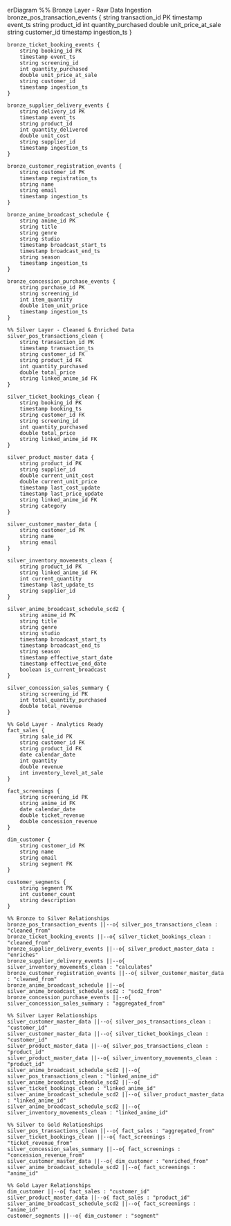 erDiagram
    %% Bronze Layer - Raw Data Ingestion
    bronze_pos_transaction_events {
        string transaction_id PK
        timestamp event_ts
        string product_id
        int quantity_purchased
        double unit_price_at_sale
        string customer_id
        timestamp ingestion_ts
    }
    
    bronze_ticket_booking_events {
        string booking_id PK
        timestamp event_ts
        string screening_id
        int quantity_purchased
        double unit_price_at_sale
        string customer_id
        timestamp ingestion_ts
    }
    
    bronze_supplier_delivery_events {
        string delivery_id PK
        timestamp event_ts
        string product_id
        int quantity_delivered
        double unit_cost
        string supplier_id
        timestamp ingestion_ts
    }
    
    bronze_customer_registration_events {
        string customer_id PK
        timestamp registration_ts
        string name
        string email
        timestamp ingestion_ts
    }
    
    bronze_anime_broadcast_schedule {
        string anime_id PK
        string title
        string genre
        string studio
        timestamp broadcast_start_ts
        timestamp broadcast_end_ts
        string season
        timestamp ingestion_ts
    }
    
    bronze_concession_purchase_events {
        string purchase_id PK
        string screening_id
        int item_quantity
        double item_unit_price
        timestamp ingestion_ts
    }
    
    %% Silver Layer - Cleaned & Enriched Data
    silver_pos_transactions_clean {
        string transaction_id PK
        timestamp transaction_ts
        string customer_id FK
        string product_id FK
        int quantity_purchased
        double total_price
        string linked_anime_id FK
    }
    
    silver_ticket_bookings_clean {
        string booking_id PK
        timestamp booking_ts
        string customer_id FK
        string screening_id
        int quantity_purchased
        double total_price
        string linked_anime_id FK
    }
    
    silver_product_master_data {
        string product_id PK
        string supplier_id
        double current_unit_cost
        double current_unit_price
        timestamp last_cost_update
        timestamp last_price_update
        string linked_anime_id FK
        string category
    }
    
    silver_customer_master_data {
        string customer_id PK
        string name
        string email
    }
    
    silver_inventory_movements_clean {
        string product_id PK
        string linked_anime_id FK
        int current_quantity
        timestamp last_update_ts
        string supplier_id
    }
    
    silver_anime_broadcast_schedule_scd2 {
        string anime_id PK
        string title
        string genre
        string studio
        timestamp broadcast_start_ts
        timestamp broadcast_end_ts
        string season
        timestamp effective_start_date
        timestamp effective_end_date
        boolean is_current_broadcast
    }
    
    silver_concession_sales_summary {
        string screening_id PK
        int total_quantity_purchased
        double total_revenue
    }
    
    %% Gold Layer - Analytics Ready
    fact_sales {
        string sale_id PK
        string customer_id FK
        string product_id FK
        date calendar_date
        int quantity
        double revenue
        int inventory_level_at_sale
    }
    
    fact_screenings {
        string screening_id PK
        string anime_id FK
        date calendar_date
        double ticket_revenue
        double concession_revenue
    }
    
    dim_customer {
        string customer_id PK
        string name
        string email
        string segment FK
    }
    
    customer_segments {
        string segment PK
        int customer_count
        string description
    }
    
    %% Bronze to Silver Relationships
    bronze_pos_transaction_events ||--o{ silver_pos_transactions_clean : "cleaned_from"
    bronze_ticket_booking_events ||--o{ silver_ticket_bookings_clean : "cleaned_from"
    bronze_supplier_delivery_events ||--o{ silver_product_master_data : "enriches"
    bronze_supplier_delivery_events ||--o{ silver_inventory_movements_clean : "calculates"
    bronze_customer_registration_events ||--o{ silver_customer_master_data : "cleaned_from"
    bronze_anime_broadcast_schedule ||--o{ silver_anime_broadcast_schedule_scd2 : "scd2_from"
    bronze_concession_purchase_events ||--o{ silver_concession_sales_summary : "aggregated_from"
    
    %% Silver Layer Relationships
    silver_customer_master_data ||--o{ silver_pos_transactions_clean : "customer_id"
    silver_customer_master_data ||--o{ silver_ticket_bookings_clean : "customer_id"
    silver_product_master_data ||--o{ silver_pos_transactions_clean : "product_id"
    silver_product_master_data ||--o{ silver_inventory_movements_clean : "product_id"
    silver_anime_broadcast_schedule_scd2 ||--o{ silver_pos_transactions_clean : "linked_anime_id"
    silver_anime_broadcast_schedule_scd2 ||--o{ silver_ticket_bookings_clean : "linked_anime_id"
    silver_anime_broadcast_schedule_scd2 ||--o{ silver_product_master_data : "linked_anime_id"
    silver_anime_broadcast_schedule_scd2 ||--o{ silver_inventory_movements_clean : "linked_anime_id"
    
    %% Silver to Gold Relationships
    silver_pos_transactions_clean ||--o{ fact_sales : "aggregated_from"
    silver_ticket_bookings_clean ||--o{ fact_screenings : "ticket_revenue_from"
    silver_concession_sales_summary ||--o{ fact_screenings : "concession_revenue_from"
    silver_customer_master_data ||--o{ dim_customer : "enriched_from"
    silver_anime_broadcast_schedule_scd2 ||--o{ fact_screenings : "anime_id"
    
    %% Gold Layer Relationships
    dim_customer ||--o{ fact_sales : "customer_id"
    silver_product_master_data ||--o{ fact_sales : "product_id"
    silver_anime_broadcast_schedule_scd2 ||--o{ fact_screenings : "anime_id"
    customer_segments ||--o{ dim_customer : "segment"